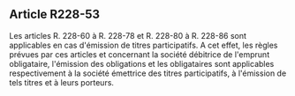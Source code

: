 Article R228-53
----
Les articles R. 228-60 à R. 228-78 et R. 228-80 à R. 228-86 sont applicables en
cas d'émission de titres participatifs. A cet effet, les règles prévues par ces
articles et concernant la société débitrice de l'emprunt obligataire, l'émission
des obligations et les obligataires sont applicables respectivement à la société
émettrice des titres participatifs, à l'émission de tels titres et à leurs
porteurs.
